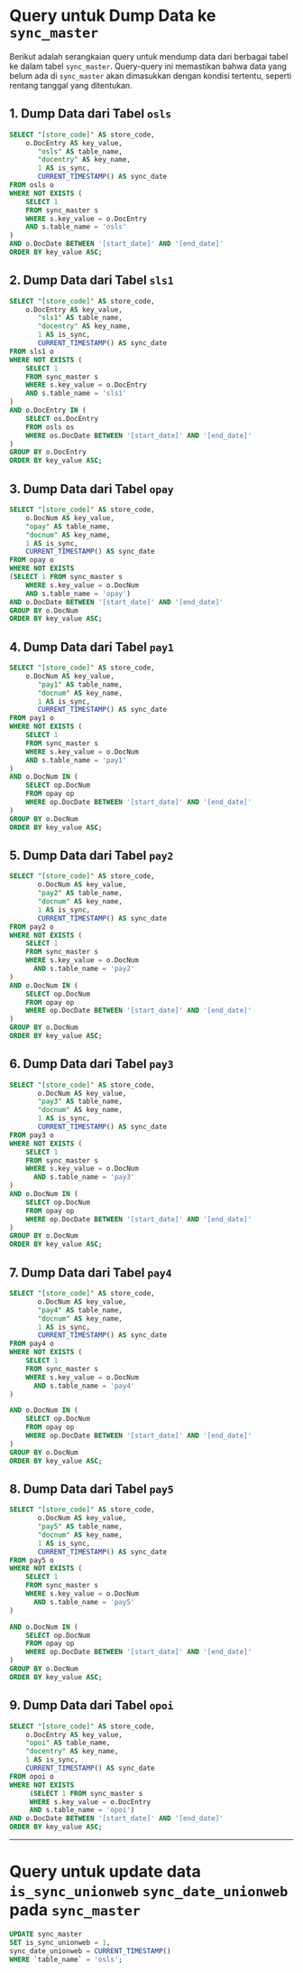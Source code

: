 # Query untuk Dump Data ke `sync_master`

Berikut adalah serangkaian query untuk mendump data dari berbagai tabel ke dalam tabel `sync_master`. Query-query ini memastikan bahwa data yang belum ada di `sync_master` akan dimasukkan dengan kondisi tertentu, seperti rentang tanggal yang ditentukan.

## 1. Dump Data dari Tabel `osls`

```sql
SELECT "[store_code]" AS store_code,
	o.DocEntry AS key_value,
       "osls" AS table_name,
       "docentry" AS key_name,
       1 AS is_sync,
       CURRENT_TIMESTAMP() AS sync_date
FROM osls o
WHERE NOT EXISTS (
	SELECT 1
	FROM sync_master s
	WHERE s.key_value = o.DocEntry
	AND s.table_name = 'osls'
)
AND o.DocDate BETWEEN '[start_date]' AND '[end_date]'
ORDER BY key_value ASC;
```

## 2. Dump Data dari Tabel `sls1`

```sql
SELECT "[store_code]" AS store_code,
	o.DocEntry AS key_value,
       "sls1" AS table_name,
       "docentry" AS key_name,
       1 AS is_sync,
       CURRENT_TIMESTAMP() AS sync_date
FROM sls1 o
WHERE NOT EXISTS (
	SELECT 1
	FROM sync_master s
	WHERE s.key_value = o.DocEntry
	AND s.table_name = 'sls1'
)
AND o.DocEntry IN (
	SELECT os.DocEntry
	FROM osls os
	WHERE os.DocDate BETWEEN '[start_date]' AND '[end_date]'
)
GROUP BY o.DocEntry
ORDER BY key_value ASC;
```

## 3. Dump Data dari Tabel `opay`

```sql
SELECT "[store_code]" AS store_code,
	o.DocNum AS key_value,
	"opay" AS table_name,
	"docnum" AS key_name,
	1 AS is_sync,
	CURRENT_TIMESTAMP() AS sync_date
FROM opay o
WHERE NOT EXISTS
(SELECT 1 FROM sync_master s
	WHERE s.key_value = o.DocNum
	AND s.table_name = 'opay')
AND o.DocDate BETWEEN '[start_date]' AND '[end_date]'
GROUP BY o.DocNum
ORDER BY key_value ASC;
```

## 4. Dump Data dari Tabel `pay1`

```sql
SELECT "[store_code]" AS store_code,
	o.DocNum AS key_value,
       "pay1" AS table_name,
       "docnum" AS key_name,
       1 AS is_sync,
       CURRENT_TIMESTAMP() AS sync_date
FROM pay1 o
WHERE NOT EXISTS (
	SELECT 1 
	FROM sync_master s
	WHERE s.key_value = o.DocNum
	AND s.table_name = 'pay1'
)
AND o.DocNum IN (
	SELECT op.DocNum
	FROM opay op
	WHERE op.DocDate BETWEEN '[start_date]' AND '[end_date]'
)
GROUP BY o.DocNum
ORDER BY key_value ASC;
```

## 5. Dump Data dari Tabel `pay2`

```sql
SELECT "[store_code]" AS store_code,
       o.DocNum AS key_value,
       "pay2" AS table_name,
       "docnum" AS key_name,
       1 AS is_sync,
       CURRENT_TIMESTAMP() AS sync_date
FROM pay2 o
WHERE NOT EXISTS (
    SELECT 1
    FROM sync_master s
    WHERE s.key_value = o.DocNum
      AND s.table_name = 'pay2'
)
AND o.DocNum IN (
    SELECT op.DocNum
    FROM opay op
    WHERE op.DocDate BETWEEN '[start_date]' AND '[end_date]'
)
GROUP BY o.DocNum
ORDER BY key_value ASC;
```

## 6. Dump Data dari Tabel `pay3`

```sql
SELECT "[store_code]" AS store_code,
       o.DocNum AS key_value,
       "pay3" AS table_name,
       "docnum" AS key_name,
       1 AS is_sync,
       CURRENT_TIMESTAMP() AS sync_date
FROM pay3 o
WHERE NOT EXISTS (
    SELECT 1
    FROM sync_master s
    WHERE s.key_value = o.DocNum
      AND s.table_name = 'pay3'
)
AND o.DocNum IN (
    SELECT op.DocNum
    FROM opay op
    WHERE op.DocDate BETWEEN '[start_date]' AND '[end_date]'
)
GROUP BY o.DocNum
ORDER BY key_value ASC;
```

## 7. Dump Data dari Tabel `pay4`

```sql
SELECT "[store_code]" AS store_code,
       o.DocNum AS key_value,
       "pay4" AS table_name,
       "docnum" AS key_name,
       1 AS is_sync,
       CURRENT_TIMESTAMP() AS sync_date
FROM pay4 o
WHERE NOT EXISTS (
    SELECT 1
    FROM sync_master s
    WHERE s.key_value = o.DocNum
      AND s.table_name = 'pay4'
)

AND o.DocNum IN (
    SELECT op.DocNum
    FROM opay op
    WHERE op.DocDate BETWEEN '[start_date]' AND '[end_date]'
)
GROUP BY o.DocNum
ORDER BY key_value ASC;
```

## 8. Dump Data dari Tabel `pay5`

```sql
SELECT "[store_code]" AS store_code,
       o.DocNum AS key_value,
       "pay5" AS table_name,
       "docnum" AS key_name,
       1 AS is_sync,
       CURRENT_TIMESTAMP() AS sync_date
FROM pay5 o
WHERE NOT EXISTS (
    SELECT 1
    FROM sync_master s
    WHERE s.key_value = o.DocNum
      AND s.table_name = 'pay5'
)

AND o.DocNum IN (
    SELECT op.DocNum
    FROM opay op
    WHERE op.DocDate BETWEEN '[start_date]' AND '[end_date]'
)
GROUP BY o.DocNum
ORDER BY key_value ASC;
```

## 9. Dump Data dari Tabel `opoi`

```sql
SELECT "[store_code]" AS store_code, 
	o.DocEntry AS key_value,
	"opoi" AS table_name,
	"docentry" AS key_name,
	1 AS is_sync,
	CURRENT_TIMESTAMP() AS sync_date
FROM opoi o
WHERE NOT EXISTS
	 (SELECT 1 FROM sync_master s
	 WHERE s.key_value = o.DocEntry
	 AND s.table_name = 'opoi')
AND o.DocDate BETWEEN '[start_date]' AND '[end_date]'
ORDER BY key_value ASC;
```

---

# Query untuk update data `is_sync_unionweb` `sync_date_unionweb` pada `sync_master`

```sql
UPDATE sync_master
SET is_sync_unionweb = 1,
sync_date_unionweb = CURRENT_TIMESTAMP()
WHERE `table_name` = 'osls';
```
